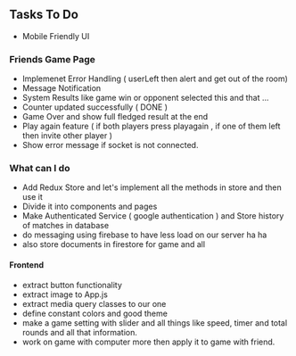 ## Tasks To Do 

- Mobile Friendly UI

### Friends Game Page

- Implemenet Error Handling ( userLeft then alert and get out of the room)
- Message Notification
- System Results like game win or opponent selected this and that ... 
- Counter updated successfully ( DONE )
- Game Over and show full fledged result at the end
- Play again feature ( if both players press playagain , if one of them left then invite other player )
- Show error message if socket is not connected.


### What can I do

- Add Redux Store and let's implement all the methods in store and then use it
- Divide it into components and pages
- Make Authenticated Service ( google authentication ) and Store history of matches in database
- do messaging using firebase to have less load on our server ha ha
- also store documents in firestore for game and all 


#### Frontend

- extract button functionality
- extract image to App.js
- extract media query classes to our one
- define constant colors and good theme
- make a game setting with slider and all things like speed, timer and total rounds and all that information.
- work on game with computer more then apply it to game with friend.